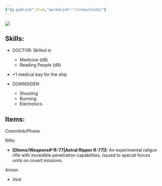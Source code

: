 ```yaml
---
{"dg-publish":true,"permalink":"/crew/slosh/"}
---
```


![](https://i.imgur.com/KrNcA9W.png)

## Skills:

- DOCTOR: Skilled in 
	- Medicine (d8)
	- Reading People (d8)
- +1 medical bay for the ship
   
- DOWNSIDER:
	- Shooting
	- Running
	- Electronics

## Items:

Commlink/Phone

Rifle:
- **[[Items/Weapons#^R-77\|Astral Ripper R-77]]:** An experimental railgun rifle with incredible penetration capabilities, issued to special forces units on covert missions.

Armor:
- Vest

